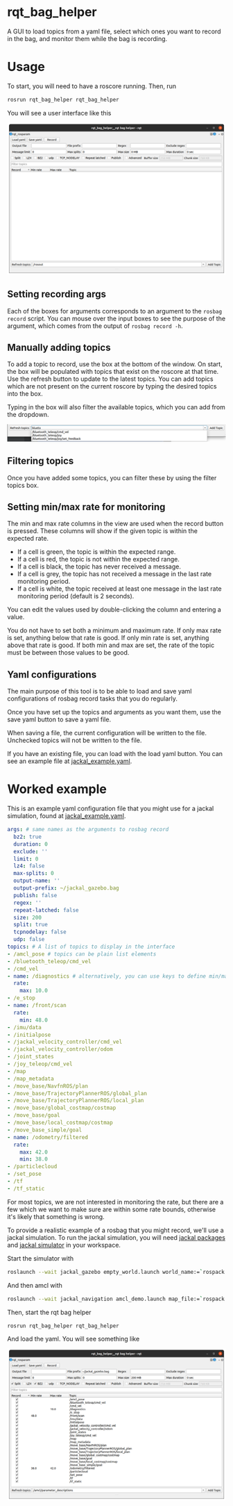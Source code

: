 # rqt_bag_helper

A GUI to load topics from a yaml file, select which ones you want to record in the bag, and monitor them while the bag is recording.

# Usage

To start, you will need to have a roscore running. Then, run

```bash
rosrun rqt_bag_helper rqt_bag_helper
```

You will see a user interface like this

![rqt_bag_helper_gui](resource/images/rqt_bag_helper_ui.png)

## Setting recording args

Each of the boxes for arguments corresponds to an argument to the `rosbag record` script. You can mouse over the input boxes to see the purpose of the argument, which comes from the output of `rosbag record -h`.

## Manually adding topics

To add a topic to record, use the box at the bottom of the window. On start, the box will be populated with topics that exist on the roscore at that time. Use the refresh button to update to the latest topics. You can add topics which are not present on the current roscore by typing the desired topics into the box.

Typing in the box will also filter the available topics, which you can add from the dropdown.

![filtering add topics](resource/images/topic_add_filter.png)

## Filtering topics

Once you have added some topics, you can filter these by using the filter topics box.

## Setting min/max rate for monitoring

The min and max rate columns in the view are used when the record button is pressed. These columns will show if the given topic is within the expected rate.
- If a cell is green, the topic is within the expected range.
- If a cell is red, the topic is not within the expected range.
- If a cell is black, the topic has never received a message.
- If a cell is grey, the topic has not received a message in the last rate monitoring period.
- If a cell is white, the topic received at least one message in the last rate monitoring period (default is 2 seconds). 

You can edit the values used by double-clicking the column and entering a value.

You do not have to set both a minimum and maximum rate. If only max rate is set, anything below that rate is good. If only min rate is set, anything above that rate is good. If both min and max are set, the rate of the topic must be between those values to be good.

## Yaml configurations

The main purpose of this tool is to be able to load and save yaml configurations of rosbag record tasks that you do regularly.

Once you have set up the topics and arguments as you want them, use the save yaml button to save a yaml file.

When saving a file, the current configuration will be written to the file. Unchecked topics will not be written to the file.

If you have an existing file, you can load with the load yaml button. You can see an example file at [jackal_example.yaml](resource/example/jackal_example.yaml).

# Worked example

This is an example yaml configuration file that you might use for a jackal simulation, found at [jackal_example.yaml](resource/example/jackal_example.yaml).

```yaml
args: # same names as the arguments to rosbag record
  bz2: true
  duration: 0
  exclude: ''
  limit: 0
  lz4: false
  max-splits: 0
  output-name: ''
  output-prefix: ~/jackal_gazebo.bag
  publish: false
  regex: ''
  repeat-latched: false
  size: 200
  split: true
  tcpnodelay: false
  udp: false
topics: # A list of topics to display in the interface
- /amcl_pose # topics can be plain list elements
- /bluetooth_teleop/cmd_vel
- /cmd_vel
- name: /diagnostics # alternatively, you can use keys to define min/max rates
  rate:
    max: 10.0
- /e_stop
- name: /front/scan
  rate:
    min: 48.0
- /imu/data
- /initialpose
- /jackal_velocity_controller/cmd_vel
- /jackal_velocity_controller/odom
- /joint_states
- /joy_teleop/cmd_vel
- /map
- /map_metadata
- /move_base/NavfnROS/plan
- /move_base/TrajectoryPlannerROS/global_plan
- /move_base/TrajectoryPlannerROS/local_plan
- /move_base/global_costmap/costmap
- /move_base/goal
- /move_base/local_costmap/costmap
- /move_base_simple/goal
- name: /odometry/filtered
  rate:
    max: 42.0
    min: 38.0
- /particlecloud
- /set_pose
- /tf
- /tf_static
```

For most topics, we are not interested in monitoring the rate, but there are a few which we want to make sure are within some rate bounds, otherwise it's likely that something is wrong.

 To provide a realistic example of a rosbag that you might record, we'll use a jackal simulation. To run the jackal simulation, you will need [jackal packages](https://github.com/jackal/jackal) and [jackal simulator](https://github.com/jackal/jackal_simulator) in your workspace.

Start the simulator with

```bash
roslaunch --wait jackal_gazebo empty_world.launch world_name:=`rospack find jackal_gazebo`/worlds/jackal_race.world front_laser:=true
```

And then amcl with

```bash
roslaunch --wait jackal_navigation amcl_demo.launch map_file:=`rospack find jackal_navigation`/maps/jackal_race.yaml
```

Then, start the rqt bag helper

```bash
rosrun rqt_bag_helper rqt_bag_helper
```

And load the yaml. You will see something like

![ui after loading jackal config](resource/images/jackal_before_record.png)

